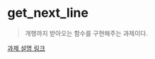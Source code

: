 # get_next_line

> 개행까지 받아오는 함수를 구현해주는 과제이다.

[과제 설명 링크](https://velog.io/@aoleejohn/getnextline-%EA%B5%AC%ED%98%84-%EB%B0%8F-%EC%A0%95%EB%A6%AC)
